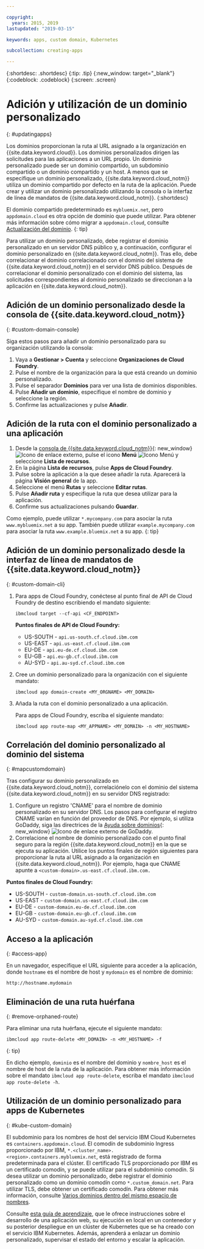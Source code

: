 ```yaml
---

copyright:
  years: 2015, 2019
lastupdated: "2019-03-15"

keywords: apps, custom domain, Kubernetes

subcollection: creating-apps

---
```


{:shortdesc: .shortdesc}
{:tip: .tip}
{:new_window: target="_blank"}
{:codeblock: .codeblock}
{:screen: .screen}

# Adición y utilización de un dominio personalizado
{: #updatingapps}

Los dominios proporcionan la ruta al URL asignado a la organización en {{site.data.keyword.cloud}}. Los dominios personalizados dirigen las solicitudes para las aplicaciones a un URL propio. Un dominio personalizado puede ser un dominio compartido, un subdominio compartido o un dominio compartido y un host. A menos
que se especifique un dominio personalizado, {{site.data.keyword.cloud_notm}} utiliza un dominio compartido por defecto en la ruta de la aplicación. Puede crear y utilizar un dominio personalizado utilizando la consola o la interfaz de línea de mandatos de {{site.data.keyword.cloud_notm}}.
{:shortdesc}

El dominio compartido predeterminado es `mybluemix.net`, pero `appdomain.cloud` es otra opción de dominio que puede utilizar. Para obtener más información sobre cómo migrar a `appdomain.cloud`, consulte
[Actualización del dominio](/docs/apps/tutorials?topic=creating-apps-update-domain).
{: tip}

Para utilizar un dominio personalizado, debe registrar el dominio personalizado en un servidor DNS público y, a continuación, configurar el dominio personalizado en {{site.data.keyword.cloud_notm}}. Tras ello, debe correlacionar el dominio correlacionado con el dominio del sistema de
{{site.data.keyword.cloud_notm}} en el servidor DNS público. Después de correlacionar el dominio personalizado con el dominio del sistema, las solicitudes correspondientes al dominio personalizado se direccionan a la aplicación en {{site.data.keyword.cloud_notm}}.

## Adición de un dominio personalizado desde la consola de {{site.data.keyword.cloud_notm}}
{: #custom-domain-console}

Siga estos pasos para añadir un dominio personalizado para su organización utilizando la consola:

1. Vaya a **Gestionar > Cuenta** y seleccione **Organizaciones de Cloud Foundry**.
2. Pulse el nombre de la organización para la que está creando un dominio personalizado.
3. Pulse el separador **Dominios** para ver una lista de dominios disponibles.
4. Pulse **Añadir un dominio**, especifique el nombre de dominio y seleccione la región.
5. Confirme las actualizaciones y pulse **Añadir**.

## Adición de la ruta con el dominio personalizado a una aplicación

1. Desde la [consola de {{site.data.keyword.cloud_notm}}](https://{DomainName}){: new_window} ![Icono de enlace externo](../icons/launch-glyph.svg "Icono de enlace externo"), pulse el icono
**Menú** ![Icono Menú](../../icons/icon_hamburger.svg) y seleccione **Lista de recursos**.
2. En la página **Lista de recursos**, pulse **Apps de Cloud Foundry**.
3. Pulse sobre la aplicación a la que desee añadir la ruta. Aparecerá la página **Visión general** de la app.
4. Seleccione el menú **Rutas** y seleccione **Editar rutas**.
5. Pulse **Añadir ruta** y especifique la ruta que desea utilizar para la aplicación.
6. Confirme sus actualizaciones pulsando **Guardar**.

Como ejemplo, puede utilizar `*.mycompany.com` para asociar la ruta `www.mybluemix.net` a su app. También puede utilizar `example.mycompany.com` para asociar la ruta `www.example.bluemix.net` a su app.
{: tip}

## Adición de un dominio personalizado desde la interfaz de línea de mandatos de {{site.data.keyword.cloud_notm}}
{: #custom-domain-cli}

1. Para apps de Cloud Foundry, conéctese al punto final de API de Cloud Foundry de destino escribiendo el mandato siguiente:
   ```
   ibmcloud target --cf-api <CF_ENDPOINT>
   ```
   
   **Puntos finales de API de Cloud Foundry:**
   * US-SOUTH - `api.us-south.cf.cloud.ibm.com`
   * US-EAST - `api.us-east.cf.cloud.ibm.com`
   * EU-DE - `api.eu-de.cf.cloud.ibm.com`
   * EU-GB - `api.eu-gb.cf.cloud.ibm.com`
   * AU-SYD - `api.au-syd.cf.cloud.ibm.com`
   
2. Cree un dominio personalizado para la organización con el siguiente mandato:
   ```
   ibmcloud app domain-create <MY_ORGNAME> <MY_DOMAIN>
   ```

3. Añada la ruta con el dominio personalizado a una aplicación.

   Para apps de Cloud Foundry, escriba el siguiente mandato:
   ```
   ibmcloud app route-map <MY_APPNAME> <MY_DOMAIN> -n <MY_HOSTNAME>
   ```
   
## Correlación del dominio personalizado al dominio del sistema
{: #mapcustomdomain}

Tras configurar su dominio personalizado en {{site.data.keyword.cloud_notm}}, correlaciónelo con el dominio del sistema {{site.data.keyword.cloud_notm}} en su servidor DNS registrado:

1. Configure un registro 'CNAME' para el nombre de dominio personalizado en su servidor DNS. Los pasos para configurar el registro CNAME varían en función del proveedor de DNS. Por ejemplo, si utiliza GoDaddy, siga las directrices de la [Ayuda sobre dominios](https://www.godaddy.com/help/add-a-cname-record-19236){: new_window} ![Icono de enlace externo](../icons/launch-glyph.svg "Icono de enlace externo") de GoDaddy.
2. Correlacione el nombre de dominio personalizado con el punto final seguro para la región {{site.data.keyword.cloud_notm}} en la que se ejecuta su aplicación. Utilice los puntos finales de región siguientes para proporcionar la ruta al URL asignado a la organización en {{site.data.keyword.cloud_notm}}. Por ejemplo, haga que CNAME apunte a `<custom-domain>.us-east.cf.cloud.ibm.com.`

  **Puntos finales de Cloud Foundry:**
  * US-SOUTH - `custom-domain.us-south.cf.cloud.ibm.com`
  * US-EAST - `custom-domain.us-east.cf.cloud.ibm.com`
  * EU-DE - `custom-domain.eu-de.cf.cloud.ibm.com`
  * EU-GB - `custom-domain.eu-gb.cf.cloud.ibm.com`
  * AU-SYD - `custom-domain.au-syd.cf.cloud.ibm.com`

## Acceso a la aplicación
{: #access-app}

En un navegador, especifique el URL siguiente para acceder a la aplicación, donde
`hostname` es el nombre de host y `mydomain` es el nombre de dominio:
```
http://hostname.mydomain
```

## Eliminación de una ruta huérfana
{: #remove-orphaned-route}

Para eliminar una ruta huérfana, ejecute el siguiente mandato:
```
ibmcloud app route-delete <MY_DOMAIN> -n <MY_HOSTNAME> -f
```
{: tip}

En dicho ejemplo, `dominio` es el nombre del dominio y `nombre_host` es el nombre de host de la ruta de la aplicación. Para obtener más información sobre el mandato `ibmcloud app route-delete`, escriba el mandato `ibmcloud app route-delete -h`.

## Utilización de un dominio personalizado para apps de Kubernetes
{: #kube-custom-domain}

El subdominio para los nombres de host del servicio IBM Cloud Kubernetes es `containers.appdomain.cloud`. El comodín de subdominio Ingress proporcionado por IBM, `*.<cluster_name>.<region>.containers.mybluemix.net`, está registrado de forma predeterminada para el clúster. El certificado TLS proporcionado por IBM es un certificado comodín, y se puede utilizar para el subdominio comodín. Si desea utilizar un dominio personalizado, debe registrar el dominio personalizado como un dominio comodín como `*.custom_domain.net`. Para utilizar TLS, debe obtener un certificado comodín. Para obtener más información, consulte [Varios dominios dentro del mismo espacio de nombres](/docs/containers?topic=containers-ingress#multi-domains).

Consulte [esta guía de aprendizaje](/docs/tutorials?topic=solution-tutorials-scalable-webapp-kubernetes), que le ofrece instrucciones sobre el desarrollo de una aplicación web, su ejecución en local en un contenedor y su posterior despliegue en un clúster de Kubernetes que se ha creado con el servicio IBM Kubernetes. Además, aprenderá a enlazar un dominio personalizado, supervisar el estado del entorno y escalar la aplicación.
